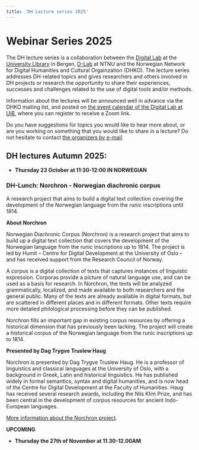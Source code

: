 ```yaml
---
title: 'DH Lecture series 2025'
---
```


# **Webinar Series 2025**

The DH lecture series is a collaboration between the [Digital Lab](https://www.uib.no/en/digitallab) at the [University Library](https://www.uib.no/en/ub) in Bergen, [D-Lab](https://www.ntnu.no/ub/d-lab) at NTNU and the Norwegian Network for Digital Humanities and Cultural Orgainzation (DHKO). The lecture series addresses DH-related topics and gives researchers and others involved in DH projects or research the opportunity to share their experiences, successes and challenges related to the use of digital tools and/or methods.

Information about the lectures will be announced well in advance via the DHKO mailing list, and posted on [the event calendar of the Digital Lab at UiB,](https://www.uib.no/en/digitallab/calendar) where you can register to receive a Zoom link.

Do you have suggestions for topics you would like to hear more about, or are you working on something that you would like to share in a lecture? Do not hesitate to contact [the organizers by e-mail](emma.aadland@uib.no).

## DH lectures Autumn 2025: 

- **Thursday 23 October at 11:30-12:00 IN NORWEGIAN** 

### DH-Lunch: Norchron - Norwegian diachronic corpus

A research project that aims to build a digital text collection covering the development of the Norwegian language from the runic inscriptions until 1814.

**About Norchron**

Norwegian Diachronic Corpus (Norchron) is a research project that aims to build up a digital text collection that covers the development of the Norwegian language from the runic inscriptions up to 1814. The project is led by Humit – Centre for Digital Development at the University of Oslo – and has received support from the Research Council of Norway.

A corpus is a digital collection of texts that captures instances of linguistic expression. Corporas provide a picture of natural language use, and can be used as a basis for research.  In Norchron, the texts will be analyzed grammatically, localized, and made available to both researchers and the general public. Many of the texts are already available in digital formats, but are scattered in different places and in different formats. Other texts require more detailed philological processing before they can be published.

Norchron fills an important gap in existing corpus resources by offering a historical dimension that has previously been lacking. The project will create a historical corpus of the Norwegian language from the runic inscriptions up to 1814.

**Presented by Dag Trygve Truslew Haug**

Norchron is presented by Dag Trygve Truslew Haug. He is a professor of linguistics and classical languages at the University of Oslo, with a background in Greek, Latin and historical linguistics. He has published widely in formal semantics, syntax and digital humanities, and is now head of the Centre for Digital Development at the Faculty of Humanities. Haug has received several research awards, including the Nils Klim Prize, and has been central in the development of corpus resources for ancient Indo-European languages.

[More information about the Norchron project](https://www.hf.uio.no/om/aktuelt/aktuelle-saker/2024/stotte-til-humits-nye-sprakprosjekt.html).

**UPCOMING**

- **Thursday the 27th of November at 11.30-12.00AM**
